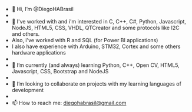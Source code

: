 - 👋 Hi, I’m @DiegoHABrasil
- 
- 👀 I've worked with and i'm interested in C, C++, C#, Python, Javascript, NodeJS, HTML5,  CSS, VHDL, QTCreator and some protocols like I2C and others.
- Also, i've worked with R and SQL (for Power BI applications)
- I also have experience with Arduino, STM32, Cortex and some others hardware applications
- 
- 🌱 I’m currently (and always) learning Python, C++, Open CV, HTML5, Javascript, CSS, Bootstrap and NodeJS
- 
- 💞️ I’m looking to collaborate on projects with my learning languages of development
- 
- 📫 How to reach me: diegohabrasil@gmail.com

<!---
DiegoHABrasil/DiegoHABrasil is a ✨ special ✨ repository because its `README.md` (this file) appears on your GitHub profile.
You can click the Preview link to take a look at your changes.
--->
